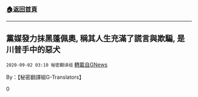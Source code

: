 ###  [:house:返回首頁](https://github.com/ourhimalayas/txt)
---

## 黨媒發力抹黑蓬佩奧, 稱其人生充滿了謊言與欺騙, 是川普手中的惡犬
`2020-09-02 03:10 秘密翻译组` [轉載自GNews](https://gnews.org/zh-hant/329511/)

By：【秘密翻譯組G-Translators】

0
